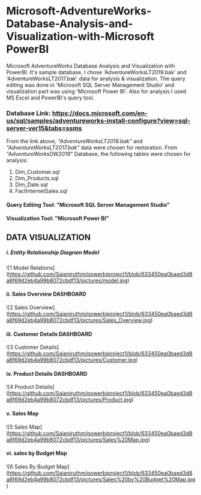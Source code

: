 # Microsoft-AdventureWorks-Database-Analysis-and-Visualization-with-Microsoft PowerBI
Microsoft AdventureWorks Database Analysis and Visualization with PowerBI. It's sample database, I chose 'AdventureWorksLT2019.bak' and 'AdventureWorksLT2017.bak' data for analysis &amp; visualization. The query editing was done in 'Microsoft SQL Server Management Studio' and visualization part was using 'Microsoft Power BI'. Also for analysis I used MS Excel and PowerBI's query tool.

### Database Link: https://docs.microsoft.com/en-us/sql/samples/adventureworks-install-configure?view=sql-server-ver15&tabs=ssms

From the link above, *"AdventureWorksLT2019.bak"* and *"AdventureWorksLT2017.bak"* data were chosen for restoration.
From *"AdventureWorksDW2019"* Database, the following tables were chosen for analysis:
1. Dim_Customer.sql
2. Dim_Products.sql
3. Dim_Date.sql
4. FactInternetSales.sql

#### Query Editing Tool: "Microsoft SQL Server Management Studio"
#### Visualization Tool: "Microsoft Power BI"



## DATA VISUALIZATION
##### i. Entity Relationship Diagram Model
![1  Model Relations] (https://github.com/Saianiruthm/powerbiproject1/blob/633450ea0baed3d8a8f69d2eb4a99b8072cbdf13/pictures/model.jpg)

#### ii. Sales Overview DASHBOARD
![2  Sales Overview] (https://github.com/Saianiruthm/powerbiproject1/blob/633450ea0baed3d8a8f69d2eb4a99b8072cbdf13/pictures/Sales_Overview.jpg)

#### iii. Customer Details DASHBOARD
![3  Customer Details] (https://github.com/Saianiruthm/powerbiproject1/blob/633450ea0baed3d8a8f69d2eb4a99b8072cbdf13/pictures/Customer.jpg)

#### iv. Product Details DASHBOARD
![4  Product Details] (https://github.com/Saianiruthm/powerbiproject1/blob/633450ea0baed3d8a8f69d2eb4a99b8072cbdf13/pictures/Product.jpg)

#### v. Sales Map
![5  Sales Map] (https://github.com/Saianiruthm/powerbiproject1/blob/633450ea0baed3d8a8f69d2eb4a99b8072cbdf13/pictures/Sales%20Map.jpg)

#### vi. sales by Budget Map
![6  Sales By Budget Map] (https://github.com/Saianiruthm/powerbiproject1/blob/633450ea0baed3d8a8f69d2eb4a99b8072cbdf13/pictures/Sales%20by%20Budget%20Map.jpg)
